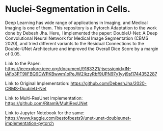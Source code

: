 # Nuclei-Segmentation in Cells.

Deep Learning has wide range of applications in Imaging, and Medical Imaging is one of them. This repository is a Pytorch Adaptation to the work done by Debesh Jha.
Here, I implemented the paper: DoubleU-Net: A Deep Convolutional Neural Network for Medical Image Segmentation (CBMS 2020), and tried different variants to the Residual Connections to the Double-UNet Architecture and improved the Overall Dice Score by a margin of 0.05.

Link to the Paper: https://ieeexplore.ieee.org/document/9183321/;jsessionid=lN-iAFo3PT9IiFBQ9DWPKBwwm1oPeJW2IkzyRbf9UPN97y1yvj9s!1744352287

Link to Original Implementation: https://github.com/DebeshJha/2020-CBMS-DoubleU-Net

Link to Multi-ResUnet Implementation: https://github.com/Ritam9/MultiResUNet

Link to Jupyter Notebook for the same: https://www.kaggle.com/bestofbests9/unet-unet-doubleunet-implementation-pytorch
